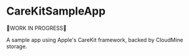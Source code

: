 # CareKitSampleApp

🚨WORK IN PROGRESS🚨

A sample app using Apple's CareKit framework, backed by CloudMine storage.
